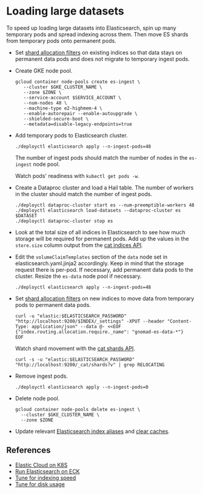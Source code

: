 # Loading large datasets

To speed up loading large datasets into Elasticsearch, spin up many temporary pods and spread indexing across them.
Then move ES shards from temporary pods onto permanent pods.

- Set [shard allocation filters](https://www.elastic.co/guide/en/elasticsearch/reference/current/shard-allocation-filtering.html)
  on existing indices so that data stays on permanent data pods and does not migrate to temporary ingest pods.

- Create GKE node pool.

  ```
  gcloud container node-pools create es-ingest \
     --cluster $GKE_CLUSTER_NAME \
     --zone $ZONE \
     --service-account $SERVICE_ACCOUNT \
     --num-nodes 48 \
     --machine-type e2-highmem-4 \
     --enable-autorepair --enable-autoupgrade \
     --shielded-secure-boot \
     --metadata=disable-legacy-endpoints=true
  ```

- Add temporary pods to Elasticsearch cluster.

  ```
  ./deployctl elasticsearch apply --n-ingest-pods=48
  ```

  The number of ingest pods should match the number of nodes in the `es-ingest` node pool.

  Watch pods' readiness with `kubectl get pods -w`.

- Create a Dataproc cluster and load a Hail table. The number of workers in the cluster should match the number of ingest pods.

  ```
  ./deployctl dataproc-cluster start es --num-preemptible-workers 48
  ./deployctl elasticsearch load-datasets --dataproc-cluster es $DATASET
  ./deployctl dataproc-cluster stop es
  ```

- Look at the total size of all indices in Elasticsearch to see how much storage will be required for permanent pods.
  Add up the values in the `store.size` column output from the [cat indices API](https://www.elastic.co/guide/en/elasticsearch/reference/current/cat-indices.html).

- Edit the `volumeClaimTemplates` section of the `data` node set in elasticsearch.yaml.jinja2 accordingly. Keep in mind
  that the storage request there is per-pod. If necessary, add permanent data pods to the cluster. Resize the `es-data`
  node pool if necessary.

  ```
  ./deployctl elasticsearch apply --n-ingest-pods=48
  ```

- Set [shard allocation filters](https://www.elastic.co/guide/en/elasticsearch/reference/current/shard-allocation-filtering.html)
  on new indices to move data from temporary pods to permanent data pods.

  ```
  curl -u "elastic:$ELASTICSEARCH_PASSWORD" "http://localhost:9200/$INDEX/_settings" -XPUT --header "Content-Type: application/json" --data @- <<EOF
  {"index.routing.allocation.require._name": "gnomad-es-data-*"}
  EOF
  ```

  Watch shard movement with the [cat shards API](https://www.elastic.co/guide/en/elasticsearch/reference/current/cat-shards.html).

  ```
  curl -s -u "elastic:$ELASTICSEARCH_PASSWORD" "http://localhost:9200/_cat/shards?v" | grep RELOCATING
  ```

- Remove ingest pods.

  ```
  ./deployctl elasticsearch apply --n-ingest-pods=0
  ```

- Delete node pool.

  ```
  gcloud container node-pools delete es-ingest \
    --cluster $GKE_CLUSTER_NAME \
    --zone $ZONE
  ```

- Update relevant [Elasticsearch index aliases](./ElasticsearchIndexAliases.md) and [clear caches](./RedisCache.md).

## References

- [Elastic Cloud on K8S](https://www.elastic.co/guide/en/cloud-on-k8s/current/k8s-overview.html)
- [Run Elasticsearch on ECK](https://www.elastic.co/guide/en/cloud-on-k8s/current/k8s-elasticsearch-specification.html)
- [Tune for indexing speed](https://www.elastic.co/guide/en/elasticsearch/reference/master/tune-for-indexing-speed.html)
- [Tune for disk usage](https://www.elastic.co/guide/en/elasticsearch/reference/master/tune-for-disk-usage.html)
